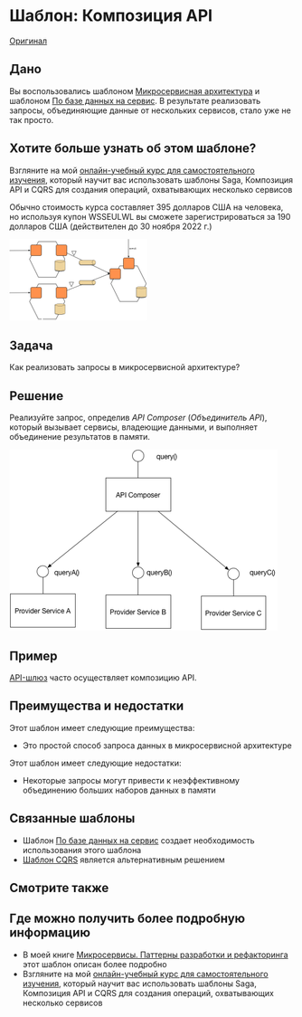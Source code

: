 # Шаблон: Композиция API

[Оригинал](https://microservices.io/patterns/data/api-composition.html)

## Дано

Вы воспользовались шаблоном [Микросервисная архитектура](../Application-architecture-patterns/pattern-microservice-architecture.md) 
и шаблоном [По базе данных на сервис](database-per-service.md). В результате
реализовать запросы, объединяющие данные от нескольких сервисов, стало уже не
так просто.

## Хотите больше узнать об этом шаблоне?

Взгляните на мой [онлайн-учебный курс для самостоятельного изучения](https://chrisrichardson.net/virtual-bootcamp-distributed-data-management.html), который
научит вас использовать шаблоны Saga, Композиция API и CQRS для создания
операций, охватывающих несколько сервисов

Обычно стоимость курса составляет 395 долларов США на человека, но используя
купон WSSEULWL вы сможете зарегистрироваться за 190 долларов США (действителен
до 30 ноября 2022 г.)

![](../../../images/api-composition/Microservices_IO_Logo_White.png)

## Задача

Как реализовать запросы в микросервисной архитектуре?

## Решение

Реализуйте запрос, определив _API Composer_ (_Объединитель API_), который
вызывает сервисы, владеющие данными, и выполняет объединение результатов 
в памяти.

![](../../../images/api-composition/ApiBasedQueryBigPicture.png)

## Пример

[API-шлюз](../External-API/api-gateway.md) часто осуществляет композицию API.

## Преимущества и недостатки

Этот шаблон имеет следующие преимущества:

* Это простой способ запроса данных в микросервисной архитектуре

Этот шаблон имеет следующие недостатки:

* Некоторые запросы могут привести к неэффективному объединению больших 
  наборов данных в памяти

## Связанные шаблоны

* Шаблон [По базе данных на сервис](database-per-service.md) создает
  необходимость использования этого шаблона
* [Шаблон CQRS](cqrs.md) является альтернативным решением

## Смотрите также

## Где можно получить более подробную информацию

* В моей книге [Микросервисы. Паттерны разработки и рефакторинга](https://microservices.io/book) этот
  шаблон описан более подробно
* Взгляните на мой [онлайн-учебный курс для самостоятельного изучения](https://chrisrichardson.net/virtual-bootcamp-distributed-data-management.html), который
  научит вас использовать шаблоны Saga, Композиция API и CQRS для создания
  операций, охватывающих несколько сервисов